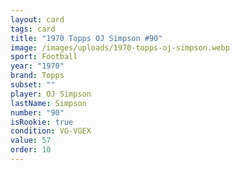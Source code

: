 ```yaml
---
layout: card
tags: card
title: "1970 Topps OJ Simpson #90"
image: /images/uploads/1970-topps-oj-simpson.webp
sport: Football
year: "1970"
brand: Topps
subset: ""
player: OJ Simpson
lastName: Simpson
number: "90"
isRookie: true
condition: VG-VGEX
value: 57
order: 10
---
```

